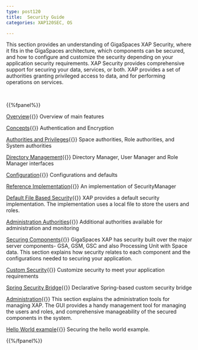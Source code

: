 ```yaml
---
type: post120
title:  Security Guide
categories: XAP120SEC, OS

---
```




This section provides an understanding of GigaSpaces XAP Security, where it fits in the GigaSpaces architecture, which components can be secured, and how to configure and customize the security depending on your application security requirements. XAP Security provides comprehensive support for securing your data, services, or both. XAP provides a set of authorities granting privileged access to data, and for performing operations on services.

<br>


{{%fpanel%}}

[Overview](./security.html){{<wbr>}}
Overview of main features

[Concepts](./security-concepts.html){{<wbr>}}
Authentication and Encryption

[Authorities and Privileges](./security-authorities.html){{<wbr>}}
Space authorities, Role authorities, and System authorities

[Directory Management](./security-directory-manager.html){{<wbr>}}
Directory Manager, User Manager and Role Manager interfaces 

[Configuration](./security-configurations.html){{<wbr>}}
Configurations and defaults

[Reference Implementation](./security-ref-impl.html){{<wbr>}}
An implementation of SecurityManager

[Default File Based Security](./default-file-based-security-implementation-ext.html){{<wbr>}}
XAP provides a default security implementation. The implementation uses a local file to store the users and roles.


[Administration Authorities](./security-authorities-ext.html){{<wbr>}}
Additional authorities available for administration and monitoring

[Securing Components](./securing-xap-components.html){{<wbr>}}
GigaSpaces XAP has security built over the major server components-  GSA, GSM, GSC and also Processing Unit with Space data. This section explains how security relates to each component and the configurations needed to securing your application.

[Custom Security](./custom-security.html){{<wbr>}}
Customize security to meet your application requirements

[Spring Security Bridge](./spring-security-bridge.html){{<wbr>}}
Declarative Spring-based custom security bridge

[Administration](./security-administration.html){{<wbr>}}
This section explains the administration tools for managing XAP. The GUI provides a handy management tool for managing the users and roles, and comprehensive manageability of the secured components in the system.


[Hello World example](./securing-the-helloworld-example.html){{<wbr>}}
Securing the hello world example.





{{%/fpanel%}}
